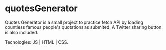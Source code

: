 # quotesGenerator

Quotes Generator is a small project to practice fetch API by loading countless famous people's quotations as submited. A Twitter sharing button is also included.

Tecnologies: JS | HTML | CSS.
